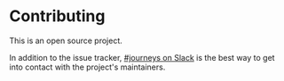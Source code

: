 # Contributing

This is an open source project.



In addition to the issue tracker, [#journeys on Slack](https://dwopen.slack.com) is the best way to get into contact with the
project's maintainers.



